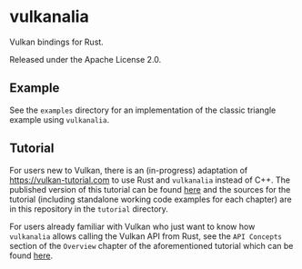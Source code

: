 # vulkanalia

Vulkan bindings for Rust.

Released under the Apache License 2.0.

## Example

See the `examples` directory for an implementation of the classic triangle example using `vulkanalia`.

## Tutorial

For users new to Vulkan, there is an (in-progress) adaptation of https://vulkan-tutorial.com to use Rust and `vulkanalia` instead of C++. The published version of this tutorial can be found [here](https://kylemayes.github.io/vulkanalia) and the sources for the tutorial (including standalone working code examples for each chapter) are in this repository in the `tutorial` directory.

For users already familiar with Vulkan who just want to know how `vulkanalia` allows calling the Vulkan API from Rust, see the `API Concepts` section of the `Overview` chapter of the aforementioned tutorial which can be found [here](https://kylemayes.github.io/vulkanalia/overview.html#api-concepts).
